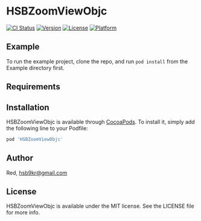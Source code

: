 # HSBZoomViewObjc

[![CI Status](http://img.shields.io/travis/Red/HSBZoomViewObjc.svg?style=flat)](https://travis-ci.org/Red/HSBZoomViewObjc)
[![Version](https://img.shields.io/cocoapods/v/HSBZoomViewObjc.svg?style=flat)](http://cocoapods.org/pods/HSBZoomViewObjc)
[![License](https://img.shields.io/cocoapods/l/HSBZoomViewObjc.svg?style=flat)](http://cocoapods.org/pods/HSBZoomViewObjc)
[![Platform](https://img.shields.io/cocoapods/p/HSBZoomViewObjc.svg?style=flat)](http://cocoapods.org/pods/HSBZoomViewObjc)

## Example

To run the example project, clone the repo, and run `pod install` from the Example directory first.

## Requirements

## Installation

HSBZoomViewObjc is available through [CocoaPods](http://cocoapods.org). To install
it, simply add the following line to your Podfile:

```ruby
pod 'HSBZoomViewObjc'
```

## Author

Red, hsb9kr@gmail.com

## License

HSBZoomViewObjc is available under the MIT license. See the LICENSE file for more info.
